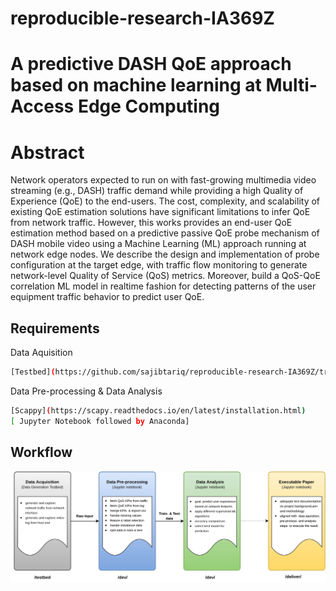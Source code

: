 # reproducible-research-IA369Z

# A predictive DASH QoE approach based on machine learning at Multi-Access Edge Computing 
# Abstract
Network operators expected to run on with fast-growing multimedia video streaming (e.g., DASH) traffic demand while providing a high Quality of Experience (QoE) to the end-users. The cost, complexity, and scalability of existing QoE estimation solutions have significant limitations to infer QoE from network traffic. However, this works provides an end-user QoE estimation method based on a predictive passive QoE probe mechanism of DASH mobile video using a Machine Learning (ML) approach running at network edge nodes. We describe the design and implementation of probe configuration at the target edge, with traffic flow monitoring to generate network-level Quality of Service (QoS) metrics. Moreover, build a QoS-QoE correlation ML model in realtime fashion for detecting patterns of the user equipment traffic behavior to predict user QoE.
## Requirements
Data Aquisition

```bash
[Testbed](https://github.com/sajibtariq/reproducible-research-IA369Z/tree/master/testbed)
```
Data Pre-processing & Data Analysis
```bash
[Scappy](https://scapy.readthedocs.io/en/latest/installation.html)
[ Jupyter Notebook followed by Anaconda]
```

## Workflow
![alt text](https://github.com/sajibtariq/reproducible-research-IA369Z/blob/master/figures/Project%20workflow.jpg?raw=true)

